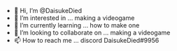 - 👋 Hi, I’m @DaisukeDied
- 👀 I’m interested in ... making a videogame
- 🌱 I’m currently learning ... how to make one
- 💞️ I’m looking to collaborate on ... making a videogame
- 📫 How to reach me ... discord DaisukeDied#9956

<!---
DaisukeDied/DaisukeDied is a ✨ special ✨ repository because its `README.md` (this file) appears on your GitHub profile.
You can click the Preview link to take a look at your changes.
--->
